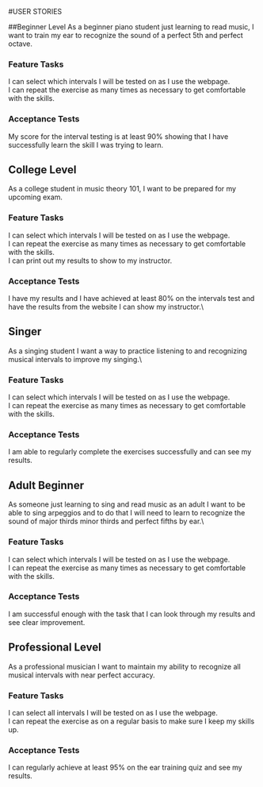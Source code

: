 #USER STORIES

##Beginner Level
As a beginner piano student just learning to read music, I want to train my ear to recognize the sound of a perfect 5th and perfect octave.
### Feature Tasks
I can select which intervals I will be tested on as I use the webpage.\
I can repeat the exercise as many times as necessary to get comfortable with the skills.
### Acceptance Tests
My score for the interval testing is at least 90% showing that I have successfully learn the skill I was trying to learn.
## College Level
As a college student in music theory 101, I want to be prepared for my upcoming exam.
### Feature Tasks
I can select which intervals I will be tested on as I use the webpage.\
I can repeat the exercise as many times as necessary to get comfortable with the skills.\
I can print out my results to show to my instructor.
### Acceptance Tests
I have my results and I have achieved at least 80% on the intervals test and have the results from the website I can show my instructor.\
## Singer
As a singing student I want a way to practice listening to and recognizing musical intervals to improve my singing.\
### Feature Tasks
I can select which intervals I will be tested on as I use the webpage.\
I can repeat the exercise as many times as necessary to get comfortable with the skills.
### Acceptance Tests
I am able to regularly complete the exercises successfully and can see my results.

## Adult Beginner
As someone just learning to sing and read music as an adult I want to be able to sing arpeggios and to do that I will need to learn to recognize the sound of major thirds minor thirds and perfect fifths by ear.\
### Feature Tasks
I can select which intervals I will be tested on as I use the webpage.\
I can repeat the exercise as many times as necessary to get comfortable with the skills.
### Acceptance Tests
I am successful enough with the task that I can look through my results and see clear improvement.

## Professional Level
As a professional musician I want to maintain my ability to recognize all musical intervals with near perfect accuracy.
### Feature Tasks
I can select all intervals I will be tested on as I use the webpage.\
I can repeat the exercise as on a regular basis to make sure I keep my skills up.
### Acceptance Tests
I can regularly achieve at least 95% on the ear training quiz and see my results.
